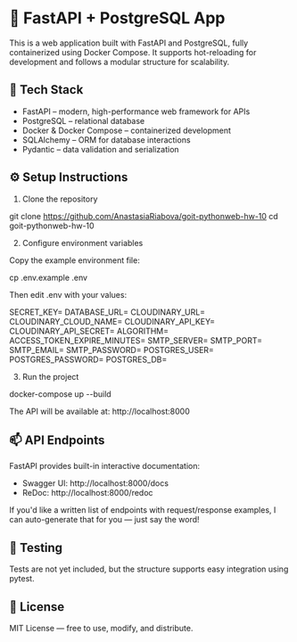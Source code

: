 # 🧠 FastAPI + PostgreSQL App

This is a web application built with FastAPI and PostgreSQL, fully containerized using Docker Compose. It supports hot-reloading for development and follows a modular structure for scalability.

## 🚀 Tech Stack

- FastAPI – modern, high-performance web framework for APIs
- PostgreSQL – relational database
- Docker & Docker Compose – containerized development
- SQLAlchemy – ORM for database interactions
- Pydantic – data validation and serialization

## ⚙️ Setup Instructions

1. Clone the repository

git clone https://github.com/AnastasiaRiabova/goit-pythonweb-hw-10
cd goit-pythonweb-hw-10

2. Configure environment variables

Copy the example environment file:

cp .env.example .env

Then edit .env with your values:

SECRET_KEY=
DATABASE_URL=
CLOUDINARY_URL=
CLOUDINARY_CLOUD_NAME=
CLOUDINARY_API_KEY=
CLOUDINARY_API_SECRET=
ALGORITHM=
ACCESS_TOKEN_EXPIRE_MINUTES=
SMTP_SERVER=
SMTP_PORT=
SMTP_EMAIL=
SMTP_PASSWORD=
POSTGRES_USER=
POSTGRES_PASSWORD=
POSTGRES_DB=

3. Run the project

docker-compose up --build

The API will be available at: http://localhost:8000

## 📫 API Endpoints

FastAPI provides built-in interactive documentation:

- Swagger UI: http://localhost:8000/docs
- ReDoc: http://localhost:8000/redoc

If you'd like a written list of endpoints with request/response examples, I can auto-generate that for you — just say the word!

## 🧪 Testing

Tests are not yet included, but the structure supports easy integration using pytest.

## 📄 License

MIT License — free to use, modify, and distribute.
